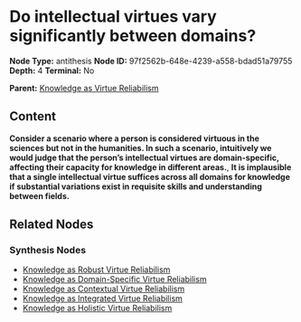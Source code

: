 # Do intellectual virtues vary significantly between domains?

**Node Type:** antithesis
**Node ID:** 97f2562b-648e-4239-a558-bdad51a79755
**Depth:** 4
**Terminal:** No

**Parent:** [Knowledge as Virtue Reliabilism](knowledge-as-virtue-reliabilism-synthesis-acc7caf8-ac93-4897-847d-000aa78ae0d7.md)

## Content

**Consider a scenario where a person is considered virtuous in the sciences but not in the humanities. In such a scenario, intuitively we would judge that the person’s intellectual virtues are domain-specific, affecting their capacity for knowledge in different areas.**, **It is implausible that a single intellectual virtue suffices across all domains for knowledge if substantial variations exist in requisite skills and understanding between fields.**

## Related Nodes

### Synthesis Nodes

- [Knowledge as Robust Virtue Reliabilism](knowledge-as-robust-virtue-reliabilism-synthesis-c203b6e0-b44d-4c4c-bfce-4f7d0fa9ef56.md)
- [Knowledge as Domain-Specific Virtue Reliabilism](knowledge-as-domain-specific-virtue-reliabilism-synthesis-cfba2542-557d-488b-8a08-de3b36b9d979.md)
- [Knowledge as Contextual Virtue Reliabilism](knowledge-as-contextual-virtue-reliabilism-synthesis-1741ef58-174c-4d98-b121-a69b6f67e4ad.md)
- [Knowledge as Integrated Virtue Reliabilism](knowledge-as-integrated-virtue-reliabilism-synthesis-b3f63014-d104-4bad-977f-2b3d9dd92562.md)
- [Knowledge as Holistic Virtue Reliabilism](knowledge-as-holistic-virtue-reliabilism-synthesis-92dcf8a6-7a06-4a71-b357-f3a5b14d8885.md)

